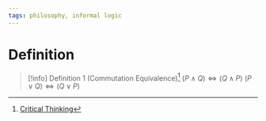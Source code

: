 ```yaml
---
tags: philosophy, informal logic
---
```


# Definition

> [!info] Definition 1 (Commutation Equivalence)[^1]
> $(P \land Q) \iff (Q \land P)$
> $(P \lor Q) \iff (Q \lor P)$

[^1]: [Critical Thinking](zotero://open-pdf/library/items/UD4ABYRU?page=669)